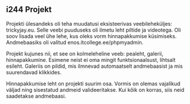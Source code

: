 i244 Projekt
--------------------------------------------------
Projekti ülesandeks oli teha muudatusi eksisteerivas veebileheküljes: trickyjay.eu. Selle veebi puuduseks oli ilmetu leht piltide ja videotega. Oli soov lisada veel ühe lehe, kus oleks vorm hinnapakkumise küsimiseks. Andmebaasiks oli valitud enos.itcollege.ee/phpmyadmin.

Projekt kujunes nii, et see on kolmeleheline veeb: pealeht, galerii, hinnapakkumine. Esimene neist ei oma mingit funktsionaalsust, lihtsalt esileht. Galeriis on pildid, mis ilmnevad automaatselt andmebaasist ja mis suurendavad klikkides.

Hinnapakkumise leht on projekti suurim osa. Vormis on olemas vajalikud väljad ning sisestatud andmeid valideeritakse. Kui kõik on korras, siis neid saadetakse andmebaasi.